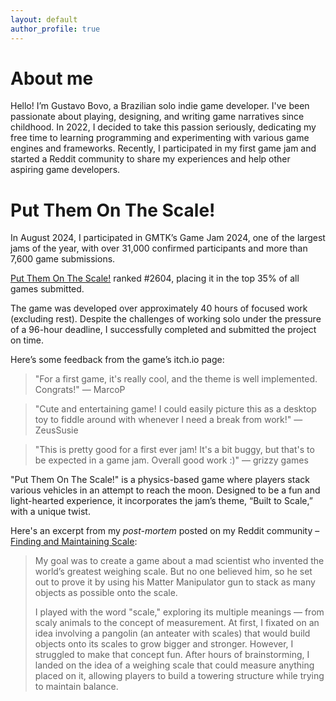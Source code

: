 ```yaml
---
layout: default
author_profile: true
---
```


# About me

Hello! I’m Gustavo Bovo, a Brazilian solo indie game developer. I've been passionate about playing, designing, and writing game narratives since childhood. In 2022, I decided to take this passion seriously, dedicating my free time to learning programming and experimenting with various game engines and frameworks. Recently, I participated in my first game jam and started a Reddit community to share my experiences and help other aspiring game developers.

# Put Them On The Scale!

In August 2024, I participated in GMTK’s Game Jam 2024, one of the largest jams of the year, with over 31,000 confirmed participants and more than 7,600 game submissions.

[Put Them On The Scale!](https://itch.io/jam/gmtk-2024/rate/2889944) ranked #2604, placing it in the top 35% of all games submitted.

The game was developed over approximately 40 hours of focused work (excluding rest). Despite the challenges of working solo under the pressure of a 96-hour deadline, I successfully completed and submitted the project on time.

Here’s some feedback from the game’s itch.io page:

> "For a first game, it's really cool, and the theme is well implemented. Congrats!"
> — MarcoP

> "Cute and entertaining game! I could easily picture this as a desktop toy to fiddle around with whenever I need a break from work!"
> — ZeusSusie

> "This is pretty good for a first ever jam! It's a bit buggy, but that's to be expected in a game jam. Overall good work :)"
> — grizzy games

"Put Them On The Scale!" is a physics-based game where players stack various vehicles in an attempt to reach the moon. Designed to be a fun and light-hearted experience, it incorporates the jam’s theme, “Built to Scale,” with a unique twist.

Here's an excerpt from my _post-mortem_ posted on my Reddit community – [Finding and Maintaining Scale](https://www.reddit.com/r/visions_ofBlack_Skies/comments/1f2m5i7/finding_and_maintaining_scale_a_gmtk_game_jam/):

> My goal was to create a game about a mad scientist who invented the world’s greatest weighing scale. But no one believed him, so he set out to prove it by using his Matter Manipulator gun to stack as many objects as possible onto the scale.
>
> I played with the word "scale," exploring its multiple meanings — from scaly animals to the concept of measurement. At first, I fixated on an idea involving a pangolin (an anteater with scales) that would build objects onto its scales to grow bigger and stronger. However, I struggled to make that concept fun. After hours of brainstorming, I landed on the idea of a weighing scale that could measure anything placed on it, allowing players to build a towering structure while trying to maintain balance.


